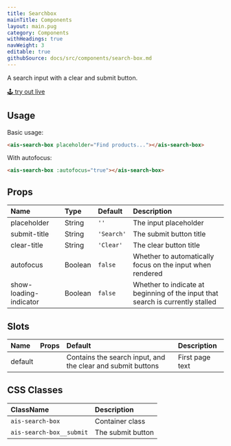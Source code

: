 ```yaml
---
title: Searchbox
mainTitle: Components
layout: main.pug
category: Components
withHeadings: true
navWeight: 3
editable: true
githubSource: docs/src/components/search-box.md
---
```


A search input with a clear and submit button.

<a class="btn btn-static-theme" href="stories/?selectedKind=SearchBox">🕹 try out live</a>

## Usage

Basic usage:

```html
<ais-search-box placeholder="Find products..."></ais-search-box>
```

With autofocus:

```html
<ais-search-box :autofocus="true"></ais-search-box>
```

## Props

| Name                   | Type    | Default    | Description                                                                    |
| :--------------------- | :------ | :--------- | :----------------------------------------------------------------------------- |
| placeholder            | String  | `''`       | The input placeholder                                                          |
| submit-title           | String  | `'Search'` | The submit button title                                                        |
| clear-title            | String  | `'Clear'`  | The clear button title                                                         |
| autofocus              | Boolean | `false`    | Whether to automatically focus on the input when rendered                      |
| show-loading-indicator | Boolean | `false`    | Whether to indicate at beginning of the input that search is currently stalled |

## Slots

| Name    | Props | Default                                                     | Description     |
| :------ | :---- | :---------------------------------------------------------- | :-------------- |
| default |       | Contains the search input, and the clear and submit buttons | First page text |

## CSS Classes

| ClassName                | Description       |
| :----------------------- | :---------------- |
| `ais-search-box`         | Container class   |
| `ais-search-box__submit` | The submit button |
